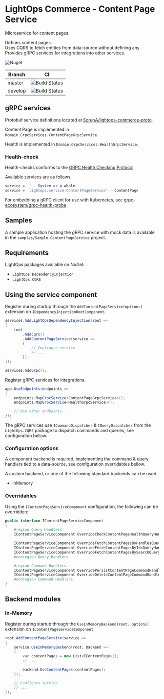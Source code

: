 # LightOps Commerce - Content Page Service

Microservice for content pages.

Defines content pages.  
Uses CQRS to fetch entities from data-source without defining any.  
Provides gRPC services for integrations into other services.

![Nuget](https://img.shields.io/nuget/v/LightOps.Commerce.Services.ContentPage)

| Branch | CI |
| --- | --- |
| master | ![Build Status](https://dev.azure.com/sorendev/LightOps%20Commerce/_apis/build/status/LightOps.Commerce.Services.ContentPage?branchName=master) |
| develop | ![Build Status](https://dev.azure.com/sorendev/LightOps%20Commerce/_apis/build/status/LightOps.Commerce.Services.ContentPage?branchName=develop) |

## gRPC services

Protobuf service definitions located at [SorenA/lightops-commerce-proto](https://github.com/SorenA/lightops-commerce-proto).

Content Page is implemented in `Domain.GrpcServices.ContentPageGrpcService`.

Health is implemented in `Domain.GrpcServices.HealthGrpcService`.

### Health-check

Health-checks conforms to the [GRPC Health Checking Protocol](https://github.com/grpc/grpc/blob/master/doc/health-checking.md)

Available services are as follows

```bash
service = '' - System as a whole
service = 'lightops.service.ContentPageService' - ContentPage
```

For embedding a gRPC client for use with Kubernetes, see [grpc-ecosystem/grpc-health-probe](https://github.com/grpc-ecosystem/grpc-health-probe)

## Samples

A sample application hosting the gRPC service with mock data is available in the `samples/Sample.ContentPageService` project.

## Requirements

LightOps packages available on NuGet:

- `LightOps.DependencyInjection`
- `LightOps.CQRS`

## Using the service component

Register during startup through the `AddContentPageService(options)` extension on `IDependencyInjectionRootComponent`.

```csharp
services.AddLightOpsDependencyInjection(root =>
{
    root
        .AddCqrs()
        .AddContentPageService(service =>
        {
            // Configure service
            // ...
        });
});

services.AddGrpc();
```

Register gRPC services for integrations.

```csharp
app.UseEndpoints(endpoints =>
{
    endpoints.MapGrpcService<ContentPageGrpcService>();
    endpoints.MapGrpcService<HealthGrpcService>();

    // Map other endpoints...
});
```

The gRPC services use `ICommandDispatcher` & `IQueryDispatcher` from the `LightOps.CQRS` package to dispatch commands and queries, see configuration bellow.

### Configuration options

A component backend is required, implementing the command & query handlers tied to a data-source, see configuration overridables bellow.

A custom backend, or one of the following standard backends can be used:

- InMemory

### Overridables

Using the `IContentPageServiceComponent` configuration, the following can be overridden:

```csharp
public interface IContentPageServiceComponent
{
    #region Query Handlers
    IContentPageServiceComponent OverrideCheckContentPageHealthQueryHandler<T>() where T : ICheckContentPageHealthQueryHandler;

    IContentPageServiceComponent OverrideFetchContentPagesByHandlesQueryHandler<T>() where T : IFetchContentPagesByHandlesQueryHandler;
    IContentPageServiceComponent OverrideFetchContentPagesByIdsQueryHandler<T>() where T : IFetchContentPagesByIdsQueryHandler;
    IContentPageServiceComponent OverrideFetchContentPagesBySearchQueryHandler<T>() where T : IFetchContentPagesBySearchQueryHandler;
    #endregion Query Handlers

    #region Command Handlers
    IContentPageServiceComponent OverridePersistContentPageCommandHandler<T>() where T : IPersistContentPageCommandHandler;
    IContentPageServiceComponent OverrideDeleteContentPageCommandHandler<T>() where T : IDeleteContentPageCommandHandler;
    #endregion Command Handlers
}
```


## Backend modules

### In-Memory

Register during startup through the `UseInMemoryBackend(root, options)` extension on `IContentPageServiceComponent`.

```csharp
root.AddContentPageService(service =>
{
    service.UseInMemoryBackend(root, backend =>
    {
        var contentPages = new List<IContentPage>();
        // ...

        backend.UseContentPages(contentPages);
    });

    // Configure service
    // ...
});
```
